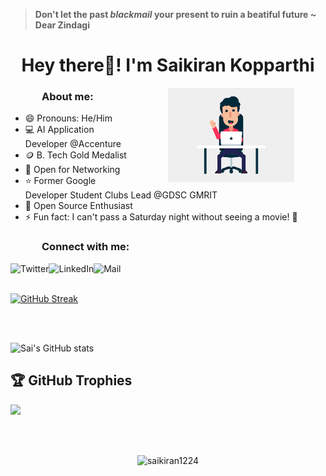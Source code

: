 > **Don't let the past *blackmail* your present to ruin a beatiful future  ~ Dear Zindagi**

<h1 align="center">Hey there👋! I'm Saikiran Kopparthi</h1>



<img align="right" alt="GIF" src="./assets/character-1.gif" width="40%" height="70%" style="margin:0 50px;"> 


<h3 style="left: 50px; position:relative;">About me:</h3>

- 😄 Pronouns: He/Him
- 💻 AI Application Developer @Accenture
- 🪙 B. Tech Gold Medalist
- 🤝 Open for Networking 
- ⭐ Former Google Developer Student Clubs Lead @GDSC GMRIT
- 🤠 Open Source Enthusiast 
- ⚡ Fun fact: I can't pass a Saturday night without seeing a movie! 🎸

<h3 style="left: 50px; position:relative;">Connect with me:</h3> 

<a href="https://twitter.com/SaikiranKoppar1"><img align="left" title="Twitter - Saikiran Kopparthi" alt="Twitter" height="34px" src="https://img.icons8.com/?size=100&id=ClbD5JTFM7FA&format=png&color=000000" /></a>

<a href="https://www.linkedin.com/in/sai-kiran-kopparthi-2204a518a/"><img align="left" title="LinkedIn - Saikiran Kopparthi" alt="LinkedIn" height="30px" src="https://img.icons8.com/color/344/linkedin.png" /></a>

<a href="mailto:knvrs.saikiran@gmail.com"><img align="left" title="Mail - Saikiran Kopparthi" alt="Mail" height="28px" src="https://img.icons8.com/color/344/gmail-new.png" /></a>

<br>
<br>

[![GitHub Streak](https://streak-stats.demolab.com?user=saikiran1224&theme=gotham)](https://git.io/streak-stats)

<br>
<br>

![Sai's GitHub stats](https://github-readme-stats.vercel.app/api?username=saikiran1224&show_icons=true&theme=gotham)


## 🏆 GitHub Trophies
![](https://github-profile-trophy.vercel.app/?username=saikiran1224&no-frame=false&no-bg=false&margin-w=4)

<br>
<br>

<p align="center"> <img src="https://komarev.com/ghpvc/?username=saikiran1224&label=visitors&color=blue&style=flat" alt="saikiran1224" /> </p>

